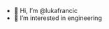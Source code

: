 - 👋 Hi, I’m @lukafrancic
- 👀 I’m interested in engineering


<!---
lukafrancic/lukafrancic is a ✨ special ✨ repository because its `README.md` (this file) appears on your GitHub profile.
You can click the Preview link to take a look at your changes.
--->
